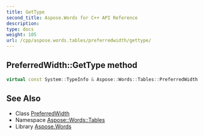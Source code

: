 ```yaml
---
title: GetType
second_title: Aspose.Words for C++ API Reference
description: 
type: docs
weight: 105
url: /cpp/aspose.words.tables/preferredwidth/gettype/
---
```

## PreferredWidth::GetType method




```cpp
virtual const System::TypeInfo & Aspose::Words::Tables::PreferredWidth::GetType() const override
```

## See Also

* Class [PreferredWidth](../)
* Namespace [Aspose::Words::Tables](../../)
* Library [Aspose.Words](../../../)
